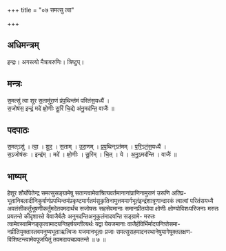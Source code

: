 +++
title = "०७ समत्सु त्वा"

+++
## अधिमन्त्रम्
इन्द्रः। अगस्त्यो मैत्रावरुणिः। त्रिष्टुप्।

## मन्त्रः
स॒मत्सु॑ त्वा शूर स॒तामु॑रा॒णं प्र॑प॒थिन्त॑मं परितंस॒यध्यै॑ ।  
स॒जोष॑स॒ इन्द्रं॒ मदे॑ क्षो॒णीः सू॒रिं चि॒द्ये अ॑नु॒मद॑न्ति॒ वाजैः॑ ॥

## पदपाठः
स॒मत्ऽसु॑ । त्वा॒ । शू॒र॒ । स॒ताम् । उ॒रा॒णम् । प्र॒प॒थिन्ऽत॑मम् । प॒रि॒ऽतं॒स॒यध्यै॑ ।  
स॒ऽजोष॑सः । इन्द्र॑म् । मदे॑ । क्षो॒णीः । सू॒रिम् । चि॒त् । ये । अ॒नु॒ऽमद॑न्ति । वाजैः॑ ॥

## भाष्यम्
हेशूर शौर्योपेतेन्द्र समत्सुसङ्ग्रामेषु सतान्त्वामेवाश्रित्यवर्तमानानांप्राणिनामुराणं उरूणि अतिप्र- भूतानिबलादीनिकुर्वाणंप्रपथिन्तमंप्रकृष्टमार्गतमंसुकृतिनामुत्तममार्गभूतंइन्द्रंशात्रूणान्दारकं त्वात्वां परितंसयध्यै अवतंसीकर्तुंभूषणीकर्तुंमदेतवमदार्थंच सजोषसः सहसेवमानाः समानप्रीतयोवा क्षोणीः क्षोण्योविशःपरिजनाः मरुतः प्रयतन्ते कीदृशास्ते येवाजैर्बलैः अनुमदन्तिअनुकूलंमादयन्ति सङ्ग्रामे- मरुतः त्वामेवस्वामिनङ्कृत्वामादयन्तिहर्षयन्तीत्यर्थः यद्वा येयजमानाः वाजैर्हविर्भिर्मादयन्तितेसमा- नप्रीतियुक्तास्तवमनुष्यभूताऋत्विजः यजमानभूताः प्रजाः समत्सुसहमादनस्थानेषुयागेषूक्तलक्षण- विशिष्टन्त्वामेवपूजयितुं तवमदायचप्रयतन्ते ॥ ७ ॥